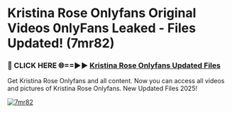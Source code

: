 # Kristina Rose Onlyfans Original Videos 0nlyFans Leaked - Files Updated! (7mr82)

<h3>🔴 CLICK HERE 🌐==►► <a href="https://tinyurl.com/2m67pmp6" rel="nofollow">Kristina Rose Onlyfans Updated Files</a></h3>

Get Kristina Rose Onlyfans and all content. Now you can access all videos and pictures of Kristina Rose Onlyfans. New Updated Files 2025!

[![7mr82](https://i.imgur.com/H4QAA4z.gif)](https://tinyurl.com/2m67pmp6)